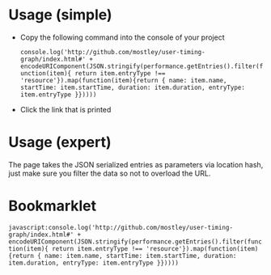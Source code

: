 # Usage (simple)

- Copy the following command into the console of your project

  `console.log('http://github.com/mostley/user-timing-graph/index.html#' + encodeURIComponent(JSON.stringify(performance.getEntries().filter(function(item){ return item.entryType !== 'resource'}).map(function(item){return { name: item.name, startTime: item.startTime, duration: item.duration, entryType: item.entryType }}))))`

- Click the link that is printed

# Usage (expert)

The page takes the JSON serialized entries as parameters via location hash, just make sure you filter the data so not to overload the URL.

# Bookmarklet

`javascript:console.log('http://github.com/mostley/user-timing-graph/index.html#' + encodeURIComponent(JSON.stringify(performance.getEntries().filter(function(item){ return item.entryType !== 'resource'}).map(function(item){return { name: item.name, startTime: item.startTime, duration: item.duration, entryType: item.entryType }}))))`
